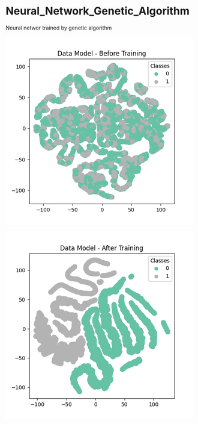 # Neural_Network_Genetic_Algorithm
Neural networ trained by genetic algorithm<br>



![TSNE Before](Results/TSNE_Before_nn1.png)
<br>

![TSNE After](Results/TSNE_After_nn1.png)

